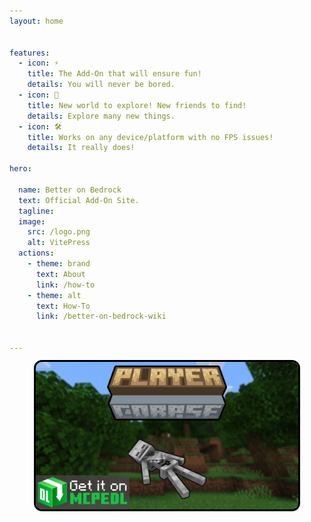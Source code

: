 ```yaml
---
layout: home


features:
  - icon: ⚡️
    title: The Add-On that will ensure fun!
    details: You will never be bored.
  - icon: 🖖
    title: New world to explore! New friends to find!
    details: Explore many new things.
  - icon: 🛠️
    title: Works on any device/platform with no FPS issues!
    details: It really does!

hero:

  name: Better on Bedrock
  text: Official Add-On Site.
  tagline: 
  image:
    src: /logo.png
    alt: VitePress
  actions:
    - theme: brand
      text: About
      link: /how-to
    - theme: alt
      text: How-To
      link: /better-on-bedrock-wiki    


---
```


<script setup>
import Post from './components/Post.vue'
</script>

<post align="center" title="Check my other work!" link="https://mcpedl.com/player-corpse/">
<p align="center">
   <img src="./images/plater_corpse_update_new.png"
	alt="alternative text"
	pixelated="true"
	width=420
  style="border-radius: 10px; outline-style: solid; outline-color:black">
</p>
</post>